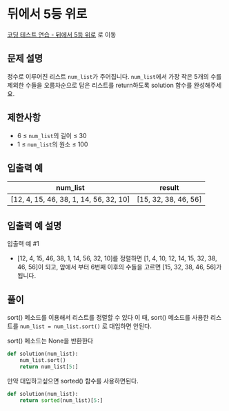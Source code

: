 # 뒤에서 5등 위로
[코딩 테스트 연습 - 뒤에서 5등 위로][1] 로 이동

## 문제 설명

정수로 이루어진 리스트 `num_list`가 주어집니다. `num_list`에서 가장 작은 5개의 수를 제외한 수들을 오름차순으로 담은 리스트를 return하도록 solution 함수를 완성해주세요.

## 제한사항

- 6 ≤ `num_list`의 길이 ≤ 30
- 1 ≤ `num_list`의 원소 ≤ 100

## 입출력 예

| num_list                               | result               |
| -------------------------------------- | -------------------- |
| [12, 4, 15, 46, 38, 1, 14, 56, 32, 10] | [15, 32, 38, 46, 56] |

## 입출력 예 설명

입출력 예 #1

- [12, 4, 15, 46, 38, 1, 14, 56, 32, 10]를 정렬하면 [1, 4, 10, 12, 14, 15, 32, 38, 46, 56]이 되고, 앞에서 부터 6번째 이후의 수들을 고르면 [15, 32, 38, 46, 56]가 됩니다.

## 풀이

sort() 메소드를 이용해서 리스트를 정렬할 수 있다 이 때, sort() 메소드를 사용한 리스트를 `num_list = num_list.sort()` 로 대입하면 안된다.

sort() 메소드는 None을 반환한다

```python
def solution(num_list):
    num_list.sort()
    return num_list[5:]
```

만약 대입하고싶으면 sorted() 함수를 사용하면된다.

```python
def solution(num_list):
    return sorted(num_list)[5:]
```

[1]: https://school.programmers.co.kr/learn/courses/30/lessons/181852
